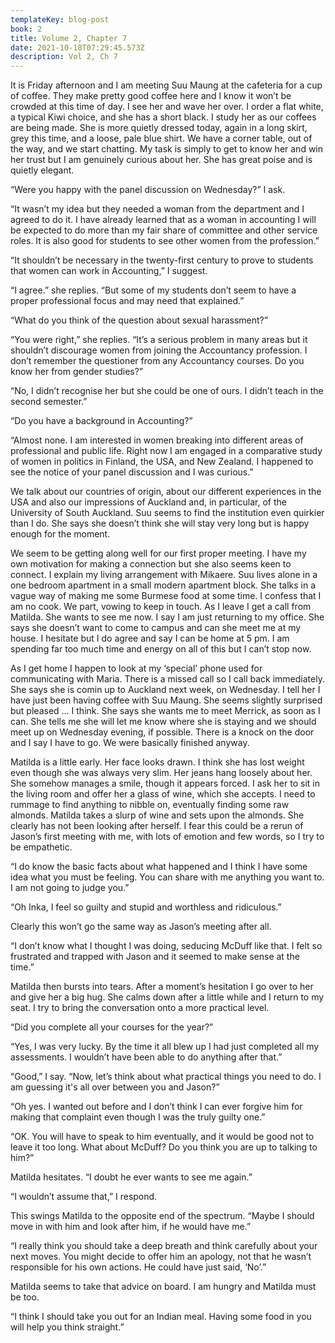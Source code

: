 ```yaml
---
templateKey: blog-post
book: 2
title: Volume 2, Chapter 7
date: 2021-10-18T07:29:45.573Z
description: Vol 2, Ch 7
---
```

It is Friday afternoon and I am meeting Suu Maung at the cafeteria for a cup of coffee. They make pretty good coffee here and I know it won’t be crowded at this time of day. I see her and wave her over. I order a flat white, a typical Kiwi choice, and she has a short black. I study her as our coffees are being made. She is more quietly dressed today, again in a long skirt, grey this time, and a loose, pale blue shirt. We have a corner table, out of the way, and we start chatting. My task is simply to get to know her and win her trust but I am genuinely curious about her. She has great poise and is quietly elegant.

“Were you happy with the panel discussion on Wednesday?” I ask.

“It wasn’t my idea but they needed a woman from the department and I agreed to do it. I have already learned that as a woman in accounting I will be expected to do more than my fair share of committee and other service roles. It is also good for students to see other women from the profession.”

“It shouldn’t be necessary in the twenty-first century to prove to students that women can work in Accounting,” I suggest.

“I agree.” she replies. “But some of my students don’t seem to have a proper professional focus and may need that explained.” 

“What do you think of the question about  sexual harassment?”

“You were right,” she replies. “It’s a serious problem in many areas but it shouldn’t discourage women from joining the Accountancy profession. I don’t remember the questioner from any Accountancy courses. Do you know her from gender studies?”

“No, I didn’t recognise her but she could be one of ours. I didn’t teach in the second semester.”

“Do you have a background in Accounting?”

“Almost none. I am interested in women breaking into different areas of professional and public life. Right now I am engaged in a comparative study of women in politics in Finland, the USA, and New Zealand. I happened to see the notice of your panel discussion and I was curious.”

We talk about our countries of origin, about our different experiences in the USA and also our impressions of Auckland and, in particular, of the University of South Auckland. Suu seems to find the institution even quirkier than I do. She says she doesn’t think she will stay very long but is happy enough for the moment. 

We seem to be getting along well for our first proper meeting. I have my own motivation for making a connection but she also seems keen to connect. I explain my living arrangement with Mikaere. Suu lives alone in a one bedroom apartment in a small modern apartment block. She talks in a vague way of making me some Burmese food at some time. I confess that I am no cook. We part, vowing to keep in touch. As I leave I get a call from Matilda. She wants to see me now. I say I am just returning to my office. She says she doesn’t want to come to campus and can she meet me at my house. I hesitate but I do agree and say I can be home at 5 pm. I am spending far too much time and energy on all of  this but I can’t stop now.

As I get home I happen to look at my ‘special’ phone used for communicating with Maria. There is a missed call so I call back immediately. She says she is comin up to Auckland next week, on Wednesday. I tell her I have just been having coffee with Suu Maung. She seems slightly surprised but pleased … I think. She says she wants me to meet Merrick, as soon as I can. She tells me she will let me know where she is staying and we should meet up on Wednesday evening, if possible. There is a knock on the door and I say I have to go. We were basically finished anyway.

Matilda is a little early. Her face looks drawn. I think she has lost weight even though she was always very slim. Her jeans hang loosely about her. She somehow manages a smile, though it appears forced. I ask her to sit in the living room and offer her a glass of wine, which she accepts. I need to rummage to find anything to nibble on, eventually finding some raw almonds. Matilda takes a slurp of wine and sets upon the almonds. She clearly has not been looking after herself. I fear this could be a rerun of Jason’s first meeting with me, with lots of emotion and few words, so I try to be empathetic.

“I do know the basic facts about what happened and I think I have some idea what you must be feeling. You can share with me anything you want to. I am not going to judge you.”

“Oh Inka, I feel so guilty and stupid and worthless and ridiculous.”

Clearly this won’t go the same way as Jason’s meeting after all. 

“I don’t know what I thought I was doing, seducing McDuff like that. I felt so frustrated and trapped with Jason and it seemed to make sense at the time.”

Matilda then bursts into tears. After a moment’s hesitation I go over to her and give her a big hug. She calms down after a little while and I return to my seat. I try to bring the conversation onto a more practical level.

“Did you complete all your courses for the year?”

“Yes, I was very lucky. By the time it all blew up I had just completed all my assessments. I wouldn’t have been able to do anything after that.”

“Good,” I say. “Now, let’s think about what practical things you need to do. I am guessing it's all over between you and Jason?”

“Oh yes. I wanted out before and I don’t think I can ever forgive him for making that complaint even though I was the truly guilty one.”

“OK. You will have to speak to him eventually, and it would be good not to leave it too long. What about McDuff?  Do you think you are up to talking to him?”

Matilda hesitates. “I doubt he ever wants to see me  again.”

“I wouldn’t assume that,” I respond.

This swings Matilda to the opposite end of the spectrum. “Maybe I should move in with him and look after him, if he would have me.”

“I really think you should take a deep breath and think carefully about your next moves. You might decide to offer him an apology, not that he wasn’t responsible for his own actions. He could have just said, ‘No’.”

Matilda seems to take that advice on board. I am hungry and Matilda must be too.

“I think I should take you out for an Indian meal. Having some food in you will help you think straight.”